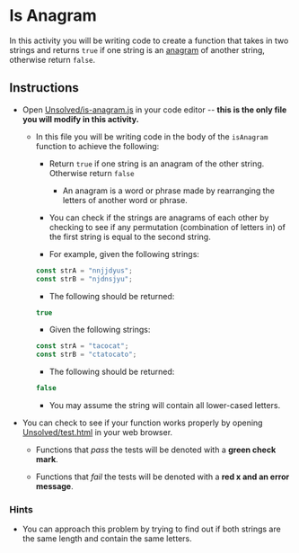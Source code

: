 # Is Anagram

In this activity you will be writing code to create a function that takes in two strings and returns `true` if one string is an [anagram](https://en.wikipedia.org/wiki/Anagram) of another string, otherwise return `false`.

## Instructions

* Open [Unsolved/is-anagram.js](Unsolved/is-anagram.js) in your code editor -- **this is the only file you will modify in this activity.**

  * In this file you will be writing code in the body of the `isAnagram` function to achieve the following:

    * Return `true` if one string is an anagram of the other string. Otherwise return `false`

      * An anagram is a word or phrase made by rearranging the letters of another word or phrase.

    * You can check if the strings are anagrams of each other by checking to see if any permutation (combination of letters in) of the first string is equal to the second string.

    * For example, given the following strings:

    ```js
    const strA = "nnjjdyus";
    const strB = "njdnsjyu";
    ```

    * The following should be returned:

    ```js
    true
    ```

    * Given the following strings:

    ```js
    const strA = "tacocat";
    const strB = "ctatocato";
    ```

    * The following should be returned:

    ```js
    false
    ```

    * You may assume the string will contain all lower-cased letters.

* You can check to see if your function works properly by opening [Unsolved/test.html](Unsolved/test.html) in your web browser.

  * Functions that _pass_ the tests will be denoted with a **green check mark**.

  * Functions that _fail_ the tests will be denoted with a **red x and an error message**.

### Hints

* You can approach this problem by trying to find out if both strings are the same length and contain the same letters.
